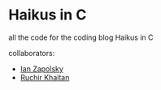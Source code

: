 Haikus in C
===========

all the code for the coding blog Haikus in C  

collaborators:
* [Ian Zapolsky][ianzapolsky]
* [Ruchir Khaitan][ruchir]

[ianzapolsky]:https://github.com/ianzapolsky
[ruchir]:https://github.com/ruchirK
